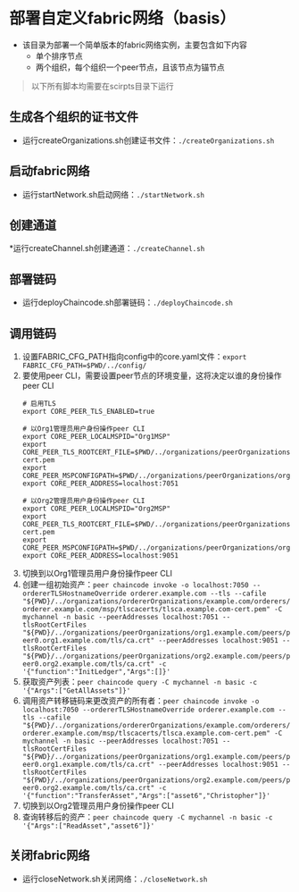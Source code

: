 # 部署自定义fabric网络（basis）
* 该目录为部署一个简单版本的fabric网络实例，主要包含如下内容
  * 单个排序节点
  * 两个组织，每个组织一个peer节点，且该节点为锚节点

> 以下所有脚本均需要在scirpts目录下运行

## 生成各个组织的证书文件
* 运行createOrganizations.sh创建证书文件：`./createOrganizations.sh`

## 启动fabric网络
* 运行startNetwork.sh启动网络：`./startNetwork.sh`

## 创建通道
*运行createChannel.sh创建通道：`./createChannel.sh`

## 部署链码
* 运行deployChaincode.sh部署链码：`./deployChaincode.sh`

## 调用链码
1. 设置FABRIC_CFG_PATH指向config中的core.yaml文件：`export FABRIC_CFG_PATH=$PWD/../config/`
2. 要使用peer CLI，需要设置peer节点的环境变量，这将决定以谁的身份操作peer CLI
    ```shell
    # 启用TLS
    export CORE_PEER_TLS_ENABLED=true

    # 以Org1管理员用户身份操作peer CLI
    export CORE_PEER_LOCALMSPID="Org1MSP"
    export CORE_PEER_TLS_ROOTCERT_FILE=$PWD/../organizations/peerOrganizations/org1.example.com/tlsca/tlsca.org1.example.com-cert.pem
    export CORE_PEER_MSPCONFIGPATH=$PWD/../organizations/peerOrganizations/org1.example.com/users/Admin@org1.example.com/msp
    export CORE_PEER_ADDRESS=localhost:7051
    
    # 以Org2管理员用户身份操作peer CLI
    export CORE_PEER_LOCALMSPID="Org2MSP"
    export CORE_PEER_TLS_ROOTCERT_FILE=$PWD/../organizations/peerOrganizations/org2.example.com/tlsca/tlsca.org2.example.com-cert.pem
    export CORE_PEER_MSPCONFIGPATH=$PWD/../organizations/peerOrganizations/org2.example.com/users/Admin@org2.example.com/msp
    export CORE_PEER_ADDRESS=localhost:9051
    ```
3. 切换到以Org1管理员用户身份操作peer CLI
4. 创建一组初始资产：`peer chaincode invoke -o localhost:7050 --ordererTLSHostnameOverride orderer.example.com --tls --cafile "${PWD}/../organizations/ordererOrganizations/example.com/orderers/orderer.example.com/msp/tlscacerts/tlsca.example.com-cert.pem" -C mychannel -n basic --peerAddresses localhost:7051 --tlsRootCertFiles "${PWD}/../organizations/peerOrganizations/org1.example.com/peers/peer0.org1.example.com/tls/ca.crt" --peerAddresses localhost:9051 --tlsRootCertFiles "${PWD}/../organizations/peerOrganizations/org2.example.com/peers/peer0.org2.example.com/tls/ca.crt" -c '{"function":"InitLedger","Args":[]}'`
5. 获取资产列表：`peer chaincode query -C mychannel -n basic -c '{"Args":["GetAllAssets"]}'`
6. 调用资产转移链码来更改资产的所有者：`peer chaincode invoke -o localhost:7050 --ordererTLSHostnameOverride orderer.example.com --tls --cafile "${PWD}/../organizations/ordererOrganizations/example.com/orderers/orderer.example.com/msp/tlscacerts/tlsca.example.com-cert.pem" -C mychannel -n basic --peerAddresses localhost:7051 --tlsRootCertFiles "${PWD}/../organizations/peerOrganizations/org1.example.com/peers/peer0.org1.example.com/tls/ca.crt" --peerAddresses localhost:9051 --tlsRootCertFiles "${PWD}/../organizations/peerOrganizations/org2.example.com/peers/peer0.org2.example.com/tls/ca.crt" -c '{"function":"TransferAsset","Args":["asset6","Christopher"]}'`
7. 切换到以Org2管理员用户身份操作peer CLI
8. 查询转移后的资产：`peer chaincode query -C mychannel -n basic -c '{"Args":["ReadAsset","asset6"]}'`

## 关闭fabric网络
* 运行closeNetwork.sh关闭网络：`./closeNetwork.sh`